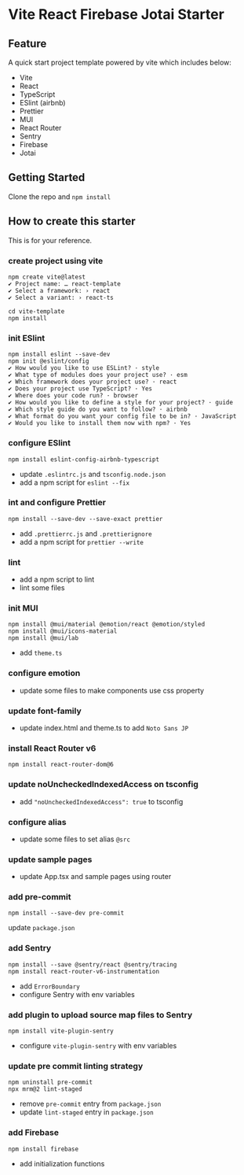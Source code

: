 # Vite React Firebase Jotai Starter

## Feature

A quick start project template powered by vite which includes below:

- Vite
- React
- TypeScript
- ESlint (airbnb)
- Prettier
- MUI
- React Router
- Sentry
- Firebase
- Jotai

## Getting Started

Clone the repo and `npm install`

## How to create this starter

This is for your reference.

### create project using vite

```shell
npm create vite@latest
✔ Project name: … react-template
✔ Select a framework: › react
✔ Select a variant: › react-ts
```

```shell
cd vite-template
npm install
```

### init ESlint

```shell
npm install eslint --save-dev
npm init @eslint/config
✔ How would you like to use ESLint? · style
✔ What type of modules does your project use? · esm
✔ Which framework does your project use? · react
✔ Does your project use TypeScript? · Yes
✔ Where does your code run? · browser
✔ How would you like to define a style for your project? · guide
✔ Which style guide do you want to follow? · airbnb
✔ What format do you want your config file to be in? · JavaScript
✔ Would you like to install them now with npm? · Yes
```

### configure ESlint

```shell
npm install eslint-config-airbnb-typescript
```

- update `.eslintrc.js` and `tsconfig.node.json`
- add a npm script for `eslint --fix`

### int and configure Prettier

```shell
npm install --save-dev --save-exact prettier
```

- add `.prettierrc.js` and `.prettierignore`
- add a npm script for `prettier --write`

### lint

- add a npm script to lint
- lint some files

### init MUI

```shell
npm install @mui/material @emotion/react @emotion/styled
npm install @mui/icons-material
npm install @mui/lab
```

- add `theme.ts`

### configure emotion

- update some files to make components use css property

### update font-family

- update index.html and theme.ts to add `Noto Sans JP`

### install React Router v6

```shell
npm install react-router-dom@6
```

### update noUncheckedIndexedAccess on tsconfig

- add `"noUncheckedIndexedAccess": true` to tsconfig

### configure alias

- update some files to set alias `@src`

### update sample pages

- update App.tsx and sample pages using router

### add pre-commit

```shell
npm install --save-dev pre-commit
```

update `package.json`

### add Sentry

```shell
npm install --save @sentry/react @sentry/tracing
npm install react-router-v6-instrumentation
```

- add `ErrorBoundary`
- configure Sentry with env variables

### add plugin to upload source map files to Sentry

```shell
npm install vite-plugin-sentry
```

- configure `vite-plugin-sentry` with env variables

### update pre commit linting strategy

```shell
npm uninstall pre-commit
npx mrm@2 lint-staged
```

- remove `pre-commit` entry from `package.json`
- update `lint-staged` entry in `package.json`

### add Firebase

```shell
npm install firebase
```

- add initialization functions
